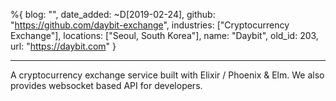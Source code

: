 %{
  blog: "",
  date_added: ~D[2019-02-24],
  github: "https://github.com/daybit-exchange",
  industries: ["Cryptocurrency Exchange"],
  locations: ["Seoul, South Korea"],
  name: "Daybit",
  old_id: 203,
  url: "https://daybit.com"
}

---

A cryptocurrency exchange service built with Elixir / Phoenix & Elm. We also provides websocket based API for developers.
